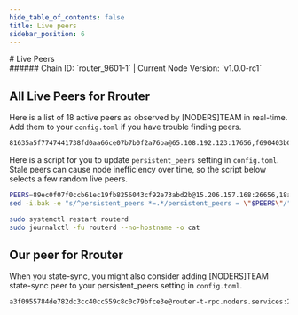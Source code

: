 ```yaml
---
hide_table_of_contents: false
title: Live peers
sidebar_position: 6
---
```


<div class="h1-with-icon icon-router">
# Live Peers
</div>
###### Chain ID: `router_9601-1` | Current Node Version: `v1.0.0-rc1`

## All Live Peers for Rrouter
Here is a list of 18 active peers as observed by [NODERS]TEAM in real-time. Add them to your `config.toml` if you have trouble finding peers.

```bash
81635a5f7747441738fd0aa66ce07b7b0f2a76ba@65.108.192.123:17656,f690403b080ad9a710f0f2ab6a865f5d68000814@85.10.204.243:26656,7ea2bdca1d456875fe40c3647c962f651462cc18@176.9.125.120:26656,2220c1ab3a11f945589b74a1ac7538621540f5fd@148.251.2.19:55816,894bc87a92b07d98aa45b1bc043227717feafa93@51.250.98.207:26656,89ec0f07f0ccb61ec19fb8256043cf92e73abd2b@15.206.157.168:26656,dbcba835b674b4a3836b6248b53c0cb5b377957e@136.243.88.91:3100,ccc7e63ac9573b6a28574827b80fa7af67b6bbe4@206.125.34.196:26656,9e553cda456b113bcbd2d6fd2c0d7ea07a78aea0@95.217.43.26:26656,18a0cdb43ae6a8f8309b6e94f1e197cc1e6c4018@116.202.162.188:26656,413126b2acd74822b06415774884c57d7cbd801b@65.109.158.190:22656,23fa9cc299a1ab5b0c09ddeddf83620500778cd1@37.60.245.186:26656,d6a1ca2aa9225d92b2eeff924cb8970da1c39484@136.243.131.108:26656,3df6cb2db301288c492f9ace1b88360e0504b15a@13.235.115.79:26656,89083e1bfa7f72714253f319c2f95eb2a82c5016@136.243.104.103:21456,3bad07f33e5cf5bd1ad87f8ad7a08a7416c7bf38@88.198.8.79:3740,50dc3cca9f3b3f969b812e5760bcaf652aaecc01@43.205.136.8:26656,e02e8264d0bd4e3b3887223f5a5e10d564ed4a11@199.254.199.75:26656
```

Here is a script for you to update `persistent_peers` setting in `config.toml`. Stale peers can cause node inefficiency over time, so the script below selects a few random live peers.

```bash
PEERS=89ec0f07f0ccb61ec19fb8256043cf92e73abd2b@15.206.157.168:26656,18a0cdb43ae6a8f8309b6e94f1e197cc1e6c4018@116.202.162.188:26656,81635a5f7747441738fd0aa66ce07b7b0f2a76ba@65.108.192.123:17656,89083e1bfa7f72714253f319c2f95eb2a82c5016@136.243.104.103:21456,3df6cb2db301288c492f9ace1b88360e0504b15a@13.235.115.79:26656
sed -i.bak -e "s/^persistent_peers *=.*/persistent_peers = \"$PEERS\"/" ~/.routerd/config/config.toml

sudo systemctl restart routerd
sudo journalctl -fu routerd --no-hostname -o cat
```

## Our peer for Rrouter
When you state-sync, you might also consider adding [NODERS]TEAM state-sync peer to your persistent_peers setting in `config.toml`.

```bash
a3f0955784de782dc3cc40cc559c8c0c79bfce3e@router-t-rpc.noders.services:22656
```
